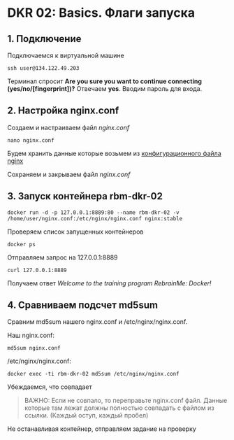 # DKR 02: Basics. Флаги запуска

## 1. Подключение

Подключаемся к виртуальной машине

```console
ssh user@134.122.49.203
```

Терминал спросит **Are you sure you want to continue connecting (yes/no/[fingerprint])?** 
Отвечаем **yes**. Вводим пароль для входа.

## 2. Настройка nginx.conf

Создаем и настраиваем файл *nginx.conf*

```console
nano nginx.conf
```

Будем хранить данные которые возьмем из [конфигурационного файла nginx](https://gitlab.rebrainme.com/docker-course-students/dkr-nginx-conf-1/blob/master/nginx.conf)

Сохраняем и закрываем файл *nginx.conf*

## 3. Запуск контейнера rbm-dkr-02

```console
docker run -d -p 127.0.0.1:8889:80 --name rbm-dkr-02 -v /home/user/nginx.conf:/etc/nginx/nginx.conf nginx:stable
```

Проверяем список запущенных контейнеров

```console
docker ps
```

Отправляем запрос на 127.0.0.1:8889

```console
curl 127.0.0.1:8889
```

Получаем ответ *Welcome to the training program RebrainMe: Docker!*

## 4. Сравниваем подсчет md5sum

Сравним md5sum нашего nginx.conf и /etc/nginx/nginx.conf.

Наш nginx.conf:

```console
md5sum nginx.conf
```

/etc/nginx/nginx.conf:

```console
docker exec -ti rbm-dkr-02 md5sum /etc/nginx/nginx.conf
```

Убеждаемся, что совпадает

> ВАЖНО: Если не совпало, то переправьте nginx.conf файл. Данные которые там лежат должны полностью совпадать с файлом из ссылки. (Каждый оступ, каждый пробел)

Не останавливая контейнер, отправляем задание на проверку